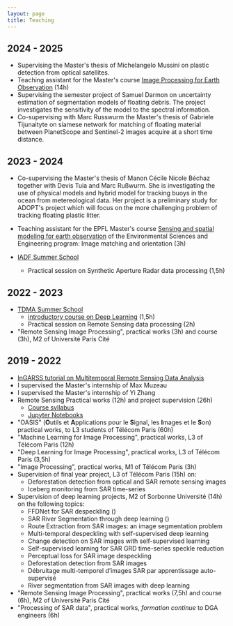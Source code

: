 ```yaml
---
layout: page
title: Teaching
---
```


## 2024 - 2025
- Supervising the Master's thesis of Michelangelo Mussini on plastic detection from optical satellites.
- Teaching assistant for the Master's course [Image Processing for Earth Observation](https://edu.epfl.ch/coursebook/fr/image-processing-for-earth-observation-ENV-540) (14h)
- Supervising the semester project of Samuel Darmon on uncertainty estimation of segmentation models of floating debris. The project investigates the sensitivity of the model to the spectral information.
- Co-supervising with Marc Russwurm the Master's thesis of Gabriele Tijunaityte on siamese network for matching of floating material between PlanetScope and Sentinel-2 images acquire at a short time distance.

## 2023 - 2024
- Co-supervising the Master's thesis of Manon Cécile Nicole Béchaz together with Devis Tuia and Marc Rußwurm. She is investigating the use of physical models and hybrid model for tracking buoys in the ocean from metereological data. Her project is a preliminary study for ADOPT's project which will focus on the more challenging problem of tracking floating plastic litter.    
- Teaching assistant for the EPFL Master's course [Sensing and spatial modeling for earth observation](https://edu.epfl.ch/coursebook/en/sensing-and-spatial-modeling-for-earth-observation-ENV-408) of the Environmental Sciences and Engineering program: Image matching and orientation (3h)

- [IADF Summer School](https://iadf-school.org/)
  - Practical session on Synthetic Aperture Radar data processing (1,5h)


## 2022 - 2023
- [TDMA Summer School](tdma2023.sciencesconf.org/)
  - [introductory course on Deep Learning](https://tdma2023.sciencesconf.org/data/Cours_Dalsasso.pdf) (1,5h)
  - Practical session on Remote Sensing data processing (2h)
- "Remote Sensing Image Processing", practical works (3h) and course (3h), M2 of Université Paris Cité

## 2019 - 2022
- [InGARSS tutorial on Multitemporal Remote Sensing Data Analysis](https://cmsworkshops.com/InGARSS2021/tutorials.php#1002)
- I supervised the Master's internship of Max Muzeau
- I supervised the Master's internship of Yi Zhang
- Remote Sensing Practical works (12h) and project supervision (26h)
  - [Course syllabus](https://mvaisat.wp.imt.fr/)
  - [Jupyter Notebooks](https://perso.telecom-paristech.fr/dalsasso/TPSAR/)
- "OASIS" (<b>O</b>utils et <b>A</b>pplications pour le <b>S</b>ignal, les <b>I</b>mages et le <b>S</b>on) practical works, to L3 students of Télécom Paris (60h)
- "Machine Learning for Image Processing", practical works, L3 of Télécom Paris (12h)
- "Deep Learning for Image Processing", practical works, L3 of Télécom Paris (3,5h)
- "Image Processing", practical works, M1 of Télécom Paris (3h)
- Supervision of final year project, L3 of Télécom Paris (15h) on:
  - Deforestation detection from optical and SAR remote sensing images
  - Iceberg monitoring from SAR time-series
- Supervision of deep learning projects, M2 of Sorbonne Université (14h) on the following topics:
  - FFDNet for SAR despeckling (<a href="https://github.com/MathieuRita/MVA_Remote"><i class="fa fa-link"></i></a>)
  - SAR River Segmentation through deep learning (<a href="https://github.com/AyoubOuddah/SAR_River_Segmentation_Pytorch-Unet"><i class="fa fa-link"></i></a>)
  - Route Extraction from SAR images: an image segmentation problem
  - Multi-temporal despeckling with self-supervised deep learning
  - Change detection on SAR images with self-supervised learning
  - Self-supervised learning for SAR GRD time-series speckle reduction
  - Perceptual loss for SAR image despeckling
  - Deforestation detection from SAR images
  - Débruitage multi-temporel d’images SAR par apprentissage auto-supervisé
  - River segmentation from SAR images with deep learning
- "Remote Sensing Image Processing", practical works (7,5h) and course (6h), M2 of Université Paris Cité
- "Processing of SAR data", practical works, *formation continue* to DGA engineers (6h)
